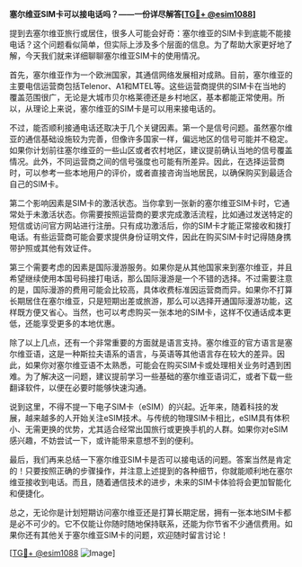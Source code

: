 **塞尔维亚SIM卡可以接电话吗？——一份详尽解答[[TG💪+ @esim1088](https://t.me/s/esim1088)]**

提到去塞尔维亚旅行或居住，很多人可能会好奇：塞尔维亚的SIM卡到底能不能接电话？这个问题看似简单，但实际上涉及多个层面的信息。为了帮助大家更好地了解，今天我们就来详细聊聊塞尔维亚SIM卡的使用情况。

首先，塞尔维亚作为一个欧洲国家，其通信网络发展相对成熟。目前，塞尔维亚的主要电信运营商包括Telenor、A1和MTEL等。这些运营商提供的SIM卡在当地的覆盖范围很广，无论是大城市贝尔格莱德还是乡村地区，基本都能正常使用。所以，从理论上来说，塞尔维亚的SIM卡是可以用来接电话的。

不过，能否顺利接通电话还取决于几个关键因素。第一个是信号问题。虽然塞尔维亚的通信基础设施较为完善，但像许多国家一样，偏远地区的信号可能并不稳定。如果你计划前往塞尔维亚的一些山区或者农村地区，建议提前确认当地的信号覆盖情况。此外，不同运营商之间的信号强度也可能有所差异。因此，在选择运营商时，可以参考一些本地用户的评价，或者直接咨询当地居民，以确保购买到最适合自己的SIM卡。

第二个影响因素是SIM卡的激活状态。当你拿到一张新的塞尔维亚SIM卡时，它通常处于未激活状态。你需要按照运营商的要求完成激活流程，比如通过发送特定的短信或访问官方网站进行注册。只有成功激活后，你的SIM卡才能正常接收和拨打电话。有些运营商可能会要求提供身份证明文件，因此在购买SIM卡时记得随身携带护照或其他有效证件。

第三个需要考虑的因素是国际漫游服务。如果你是从其他国家来到塞尔维亚，并且希望继续使用本国号码接打电话，那么国际漫游是一个不错的选择。不过需要注意的是，国际漫游的费用可能会比较高，具体收费标准因运营商而异。如果你不打算长期居住在塞尔维亚，只是短期出差或旅游，那么可以选择开通国际漫游功能，这样既方便又省心。当然，也可以考虑购买一张本地的SIM卡，这样不仅通话成本更低，还能享受更多的本地优惠。

除了以上几点，还有一个非常重要的方面就是语言支持。塞尔维亚的官方语言是塞尔维亚语，这是一种斯拉夫语系的语言，与英语等其他语言存在较大的差异。因此，如果你对塞尔维亚语不太熟悉，可能会在购买SIM卡或处理相关业务时遇到困难。为了解决这一问题，建议提前学习一些基础的塞尔维亚语词汇，或者下载一些翻译软件，以便在必要时能够快速沟通。

说到这里，不得不提一下电子SIM卡（eSIM）的兴起。近年来，随着科技的发展，越来越多的人开始关注eSIM技术。与传统的物理SIM卡相比，eSIM具有体积小、无需更换的优势，尤其适合经常出国旅行或更换手机的人群。如果你对eSIM感兴趣，不妨尝试一下，或许能带来意想不到的便利。

最后，我们再来总结一下塞尔维亚SIM卡是否可以接电话的问题。答案当然是肯定的！只要按照正确的步骤操作，并注意上述提到的各种细节，你就能顺利地在塞尔维亚接收到电话。而且，随着通信技术的进步，未来的SIM卡体验将会更加智能化和便捷化。

总之，无论你是计划短期访问塞尔维亚还是打算长期定居，拥有一张本地SIM卡都是必不可少的。它不仅能让你随时随地保持联系，还能为你节省不少通信费用。如果你还有其他关于塞尔维亚SIM卡的问题，欢迎随时留言讨论！

[[TG💪+ @esim1088](https://t.me/s/esim1088) ![Image](https://i.postimg.cc/4NQfJmqS/Snipaste-2025-05-13-00-14-12.png)]